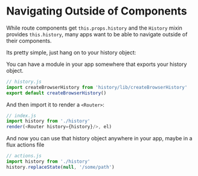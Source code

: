 # Navigating Outside of Components

While route components get `this.props.history` and the `History` mixin
provides `this.history`, many apps want to be able to navigate outside
of their components.

Its pretty simple, just hang on to your history object:

You can have a module in your app somewhere that exports your history
object.

```js
// history.js
import createBrowserHistory from 'history/lib/createBrowserHistory'
export default createBrowserHistory()
```

And then import it to render a `<Router>`:

```js
// index.js
import history from './history'
render(<Router history={history}/>, el)
```

And now you can use that history object anywhere in your app, maybe in a
flux actions file

```js
// actions.js
import history from './history'
history.replaceState(null, '/some/path')
```
